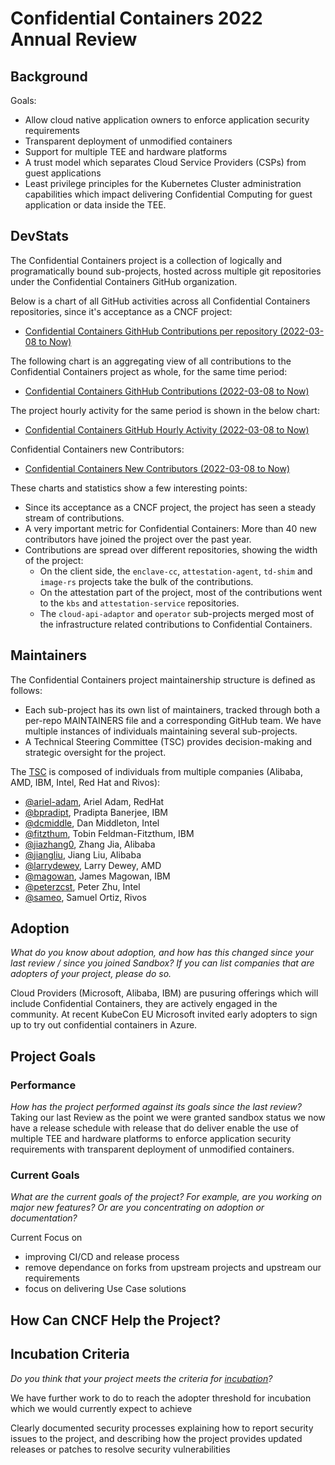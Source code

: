 # Confidential Containers 2022 Annual Review

## Background

Goals:
- Allow cloud native application owners to enforce application security requirements
- Transparent deployment of unmodified containers
- Support for multiple TEE and hardware platforms
- A trust model which separates Cloud Service Providers (CSPs) from guest applications
- Least privilege principles for the Kubernetes Cluster administration capabilities which impact delivering Confidential Computing for guest application or data inside the TEE.

## DevStats

The Confidential Containers project is a collection of logically and
programatically bound sub-projects, hosted across multiple git repositories
under the Confidential Containers GitHub organization.

Below is a chart of all GitHub activities across all Confidential Containers
repositories, since it's acceptance as a CNCF project:
* [Confidential Containers GithHub Contributions per repository (2022-03-08 to Now)](https://confidentialcontainers.devstats.cncf.io/d/1/activity-repository-groups?orgId=1&from=1646694000000&to=1686261599000)

The following chart is an aggregating view of all contributions to the
Confidential Containers project as whole, for the same time period:
* [Confidential Containers GithHub Contributions (2022-03-08 to Now)](https://confidentialcontainers.devstats.cncf.io/d/74/contributions-chart?orgId=1&var-period=d7&var-metric=contributions&var-repogroup_name=All&var-country_name=All&var-company_name=All&var-company=all&from=1646694000000&to=now-1h)

The project hourly activity for the same period is shown in the below chart:
* [Confidential Containers GitHub Hourly Activity (2022-03-08 to Now)](https://confidentialcontainers.devstats.cncf.io/d/8/dashboards?orgId=1&from=1646694000000&to=now-1h&viewPanel=2&refresh=15m)

Confidential Containers new Contributors:
* [Confidential Containers New Contributors (2022-03-08 to Now)](https://confidentialcontainers.devstats.cncf.io/d/52/new-contributors-table?orgId=1&from=1646694000000&to=now-1h)

These charts and statistics show a few interesting points:

* Since its acceptance as a CNCF project, the project has seen a steady stream
  of contributions.
* A very important metric for Confidential Containers: More than 40 new
  contributors have joined the project over the past year.
* Contributions are spread over different repositories, showing the width of the
  project:
  * On the client side, the `enclave-cc`, `attestation-agent`, `td-shim` and
    `image-rs` projects take the bulk of the contributions.
  * On the attestation part of the project, most of the contributions went to
    the `kbs` and `attestation-service` repositories.
  * The `cloud-api-adaptor` and `operator` sub-projects merged most of the
    infrastructure related contributions to Confidential Containers.

## Maintainers

The Confidential Containers project maintainership structure is defined as
follows:

* Each sub-project has its own list of maintainers, tracked through both a
  per-repo MAINTAINERS file and a corresponding GitHub team. We have multiple
  instances of individuals maintaining several sub-projects.
* A Technical Steering Committee (TSC) provides decision-making and strategic
  oversight for the project.

The [TSC](https://github.com/confidential-containers/community/blob/main/MAINTAINERS)
is composed of individuals from multiple companies (Alibaba, AMD, IBM, Intel,
Red Hat and Rivos):

- [@ariel-adam](https://github.com/ariel-adam), Ariel Adam, RedHat
- [@bpradipt](https://github.com/bpradipt), Pradipta Banerjee, IBM
- [@dcmiddle](https://github.com/dcmiddle), Dan Middleton, Intel
- [@fitzthum](https://github.com/fitzthum), Tobin Feldman-Fitzthum, IBM
- [@jiazhang0](https://github.com/jiazhang0), Zhang Jia, Alibaba
- [@jiangliu](https://github.com/jiangliu), Jiang Liu, Alibaba
- [@larrydewey](https://github.com/larrydewey), Larry Dewey, AMD
- [@magowan](https://github.com/magowan), James Magowan, IBM
- [@peterzcst](https://github.com/peterzcst), Peter Zhu, Intel
- [@sameo](https://github.com/sameo), Samuel Ortiz, Rivos

## Adoption

_What do you know about adoption, and how has this changed since your last review / since you joined Sandbox? If you can list companies that are adopters of your project, please do so._

Cloud Providers (Microsoft, Alibaba, IBM) are pusuring offerings which will include Confidential Containers, they are actively engaged in the community. At recent KubeCon EU Microsoft invited early adopters to sign up to try out confidential containers in Azure.

## Project Goals

### Performance

_How has the project performed against its goals since the last review?_
Taking our last Review as the point we were granted sandbox status we now have a release schedule with release that do deliver enable the use of multiple TEE and hardware platforms to enforce application security requirements with transparent deployment of unmodified containers. 



### Current Goals

_What are the current goals of the project? For example, are you working on major new features? Or are you concentrating on adoption or documentation?_

Current Focus on 

- improving CI/CD and release process
- remove dependance on forks from upstream projects and upstream our requirements
- focus on delivering Use Case solutions


## How Can CNCF Help the Project?

## Incubation Criteria

_Do you think that your project meets the criteria for [incubation](https://github.com/cncf/toc/blob/main/process/graduation_criteria.md#incubating-stage)?_

We have further work to do to reach the adopter threshold for incubation which we would currently expect to achieve

Clearly documented security processes explaining how to report security issues to the project, and describing how the project provides updated releases or patches to resolve security vulnerabilities
